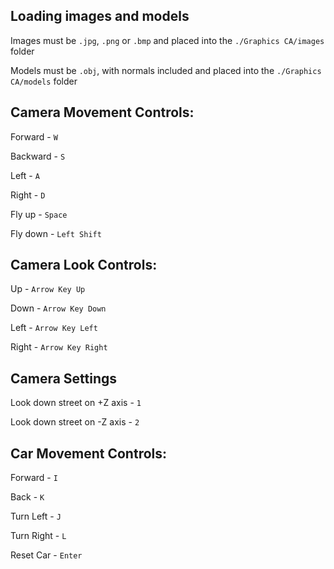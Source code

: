 ## Loading images and models
Images must be `.jpg`, `.png` or `.bmp` and placed into the `./Graphics CA/images` folder

Models must be `.obj`, with normals included and placed into the `./Graphics CA/models` folder

## Camera Movement Controls:
Forward - `W`

Backward - `S`

Left - `A`

Right - `D`

Fly up - `Space`

Fly down - `Left Shift`

## Camera Look Controls:
Up - `Arrow Key Up`

Down - `Arrow Key Down`

Left - `Arrow Key Left`

Right - `Arrow Key Right`

## Camera Settings
Look down street on +Z axis - `1`

Look down street on -Z axis - `2`

## Car Movement Controls:
Forward - `I`

Back - `K`

Turn Left - `J`

Turn Right - `L`

Reset Car - `Enter`